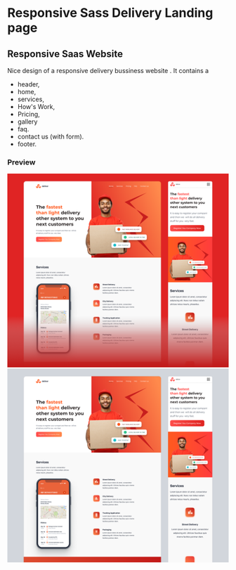 # Responsive Sass Delivery Landing page

## Responsive Saas Website

Nice design of a responsive delivery bussiness website . It contains a

- header,
- home,
- services,
- How's Work,
- Pricing,
- gallery
- faq.
- contact us (with form).
- footer.

### Preview

![Delivery Sass landing page](/preview/preview1.png)
![Delivery Sass landing page](/preview/preview2.png)
